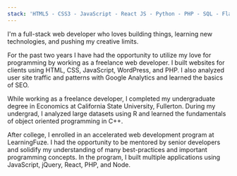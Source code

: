 ```yaml
---
stack: 'HTML5 - CSS3 - JavaScript - React JS - Python - PHP - SQL - Flask  - Webpack - Styled Components - Bootstrap - Gatsby - Git - Heroku - WordPress - Adobe Suite'
---
```


I'm a full-stack web developer who loves building things, learning new technologies, and pushing my creative limits.

For the past two years I have had the opportunity to utilize my love for programming by working as a freelance web developer. I built websites for clients using HTML, CSS, JavaScript, WordPress, and PHP. I also analyzed user site traffic and patterns with Google Analytics and learned the basics of SEO.

While working as a freelance developer, I completed my undergraduate degree in Economics at California State University, Fullerton. During my undergrad, I analyzed large datasets using R and learned the fundamentals of object oriented programming in C++.

After college, I enrolled in an accelerated web development program at LearningFuze. I had the opportunity to be mentored by senior developers and solidify my understanding of many best-practices and important programming concepts. In the program, I built multiple applications using JavaScript, jQuery, React, PHP, and Node.
